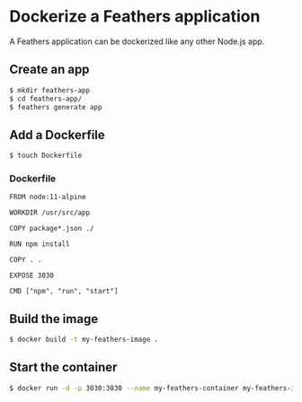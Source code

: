 # Dockerize a Feathers application

A Feathers application can be dockerized like any other Node.js app.

## Create an app
```sh
$ mkdir feathers-app
$ cd feathers-app/
$ feathers generate app
```

## Add a Dockerfile
```sh
$ touch Dockerfile
```

### Dockerfile
```
FROM node:11-alpine

WORKDIR /usr/src/app

COPY package*.json ./

RUN npm install

COPY . .

EXPOSE 3030

CMD ["npm", "run", "start"]
```

## Build the image
```sh
$ docker build -t my-feathers-image .
```

## Start the container
```sh
$ docker run -d -p 3030:3030 --name my-feathers-container my-feathers-image 
```